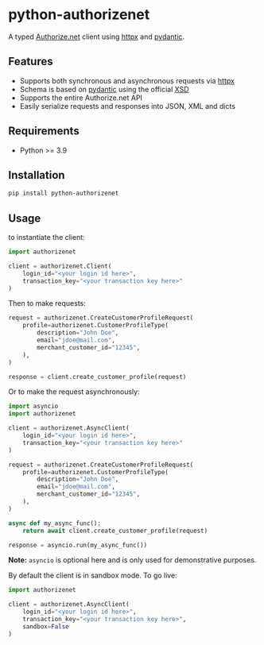 # python-authorizenet

A typed [Authorize.net][0] client using [httpx][1] and [pydantic][2].

## Features

- Supports both synchronous and asynchronous requests via [httpx][1]
- Schema is based on [pydantic][2] using the official [XSD][3]
- Supports the entire Authorize.net API
- Easily serialize requests and responses into JSON, XML and dicts

## Requirements

- Python >= 3.9

## Installation

```bash
pip install python-authorizenet
```

## Usage

to instantiate the client:

```python
import authorizenet

client = authorizenet.Client(
    login_id="<your login id here>",
    transaction_key="<your transaction key here>"
)
```

Then to make requests:

```python
request = authorizenet.CreateCustomerProfileRequest(
    profile=authorizenet.CustomerProfileType(
        description="John Doe",
        email="jdoe@mail.com",
        merchant_customer_id="12345",
    ),
)

response = client.create_customer_profile(request)
```

Or to make the request asynchronously:

```python
import asyncio
import authorizenet

client = authorizenet.AsyncClient(
    login_id="<your login id here>",
    transaction_key="<your transaction key here>"
)

request = authorizenet.CreateCustomerProfileRequest(
    profile=authorizenet.CustomerProfileType(
        description="John Doe",
        email="jdoe@mail.com",
        merchant_customer_id="12345",
    ),
)

async def my_async_func():
    return await client.create_customer_profile(request)

response = asyncio.run(my_async_func())
```

**Note:** `asyncio` is optional here and is only used for demonstrative purposes.

By default the client is in sandbox mode. To go live:

```python
import authorizenet

client = authorizenet.AsyncClient(
    login_id="<your login id here>",
    transaction_key="<your transaction key here>",
    sandbox=False
)
```

[0]: https://developer.authorize.net/api/reference/index.html
[1]: https://www.python-httpx.org
[2]: https://docs.pydantic.dev/latest/
[3]: https://api.authorize.net/xml/v1/schema/anetapischema.xsd
